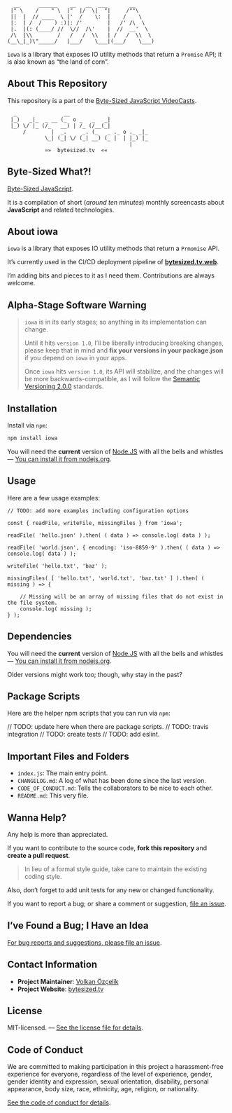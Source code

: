 ```
  __      ______    __   __  ___       __
 |" \    /    " \  |"  |/  \|  "|     /""\
 ||  |  // ____  \ |'  /    \:  |    /    \
 |:  | /  /    ) :)|: /'        |   /' /\  \
 |.  |(: (____/ //  \//  /\'    |  //  __'  \
 /\  |\\        /   /   /  \\   | /   /  \\  \
(__\_|_)\"_____/   |___/    \___|(___/    \___)
```

`iowa` is a library that exposes IO utility methods that return a `Promise` API; it is also known as “the land of corn”.

## About This Repository

This repository is a part of the [Byte-Sized JavaScript VideoCasts][vidcast].

```
  _               __
 |_)   _|_  _ __ (_  o _   _   _|
 |_) \/ |_ (/_   __) | /_ (/__(_|
     /        |  _.     _. (_   _ ._ o ._ _|_
            \_| (_| \/ (_| __) (_ |  | |_) |_
                                       |
            »»  bytesized.tv  ««
```

## Byte-Sized What?!

[Byte-Sized JavaScript][vidcast].

It is a compilation of short (*around ten minutes*) monthly screencasts about **JavaScript** and related technologies.

[vidcast]: https://bytesized.tv/ "ByteSized.TV"

## About **iowa**

`iowa` is a library that exposes IO utility methods that return a `Prmomise` API.

It’s currently used in the CI/CD deployment pipeline of [**bytesized.tv.web**](https://github.com/jsbites/bytesized.tv.web).

I’m adding bits and pieces to it as I need them. Contributions are always welcome.


## Alpha-Stage Software Warning

> `iowa` is in its early stages; so anything in its implementation can change.
>
> Until it hits `version 1.0`, I’ll be liberally introducing breaking changes, please keep that in mind and **fix your versions in your package.json** if you depend on `iowa` in your apps.
>
> Once `iowa` hits `version 1.0`, its API will stabilize, and the changes will be more backwards-compatible, as I will follow the [Semantic Versioning 2.0.0](http://semver.org/spec/v2.0.0.html) standards.

## Installation

Install via `npm`:

```bash
npm install iowa
```

You will need the **current** version of [Node.JS](https://nodejs.org/) with all the bells and whistles — [You can install it from nodejs.org](https://nodejs.org/).

## Usage

Here are a few usage examples:

```
// TODO: add more examples including configuration options

const { readFile, writeFile, missingFiles } from 'iowa';

readFile( 'hello.json' ).then( ( data ) => console.log( data ) );

readFile( 'world.json', { encoding: 'iso-8859-9' ).then( ( data ) => console.log( data ) );

writeFile( 'hello.txt', 'baz' );

missingFiles( [ 'hello.txt', 'world.txt', 'baz.txt' ] ).then( ( missing ) => {

    // Missing will be an array of missing files that do not exist in the file system.
    console.log( missing );
} );

```

## Dependencies

You will need the **current** version of [Node.JS](https://nodejs.org/) with all the bells and whistles — [You can install it from nodejs.org](https://nodejs.org/).

Older versions might work too; though, why stay in the past?

## Package Scripts

Here are the helper npm scripts that you can run via `npm`:

// TODO: update here when there are package scripts.
// TODO: travis integration
// TODO: create tests
// TODO: add eslint.

## Important Files and Folders

* `index.js`: The main entry point.
* `CHANGELOG.md`: A log of what has been done since the last version.
* `CODE_OF_CONDUCT.md`: Tells the collaborators to be nice to each other.
* `README.md`: This very file.

## Wanna Help?

Any help is more than appreciated.

If you want to contribute to the source code, **fork this repository** and **create a pull request**.

> In lieu of a formal style guide, take care to maintain the existing coding style.

Also, don’t forget to add unit tests for any new or changed functionality.

If you want to report a bug; or share a comment or suggestion, [file an issue](https://github.com/iowa/bytesized.tv.app/issues/new).

## I’ve Found a Bug; I Have an Idea

[For bug reports and suggestions, please file an issue](https://github.com/jsbites/iowa/issues/new).

## Contact Information

* **Project Maintainer**: [Volkan Özçelik](https://volkan.io/)
* **Project Website**: [bytesized.tv](https://bytesized.tv)

## License

MIT-licensed. — [See the license file for details](LICENSE.md).

## Code of Conduct

We are committed to making participation in this project a harassment-free experience for everyone, regardless of the level of experience, gender, gender identity and expression, sexual orientation, disability, personal appearance, body size, race, ethnicity, age, religion, or nationality.

[See the code of conduct for details](CODE_OF_CONDUCT.md).
